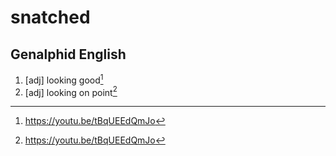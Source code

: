 # snatched
## Genalphid English

1. [adj] looking good[^1]
2. [adj] looking on point[^1]

[^1]: <https://youtu.be/tBqUEEdQmJo>